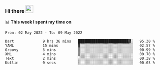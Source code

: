 ### Hi there <a href="https://www.gautamkrishnar.com/"><img src="https://media.giphy.com/media/hvRJCLFzcasrR4ia7z/giphy.gif" width="25px"></a>

📊 **This week I spent my time on**

<!--START_SECTION:waka-->

```text
From: 02 May 2022 - To: 09 May 2022

Dart             9 hrs 36 mins   ███████████████████████▓░   95.30 %
YAML             15 mins         ▓░░░░░░░░░░░░░░░░░░░░░░░░   02.57 %
Groovy           5 mins          ▒░░░░░░░░░░░░░░░░░░░░░░░░   00.99 %
XML              4 mins          ▒░░░░░░░░░░░░░░░░░░░░░░░░   00.70 %
Text             2 mins          ░░░░░░░░░░░░░░░░░░░░░░░░░   00.38 %
Kotlin           0 secs          ░░░░░░░░░░░░░░░░░░░░░░░░░   00.03 %
```

<!--END_SECTION:waka-->

